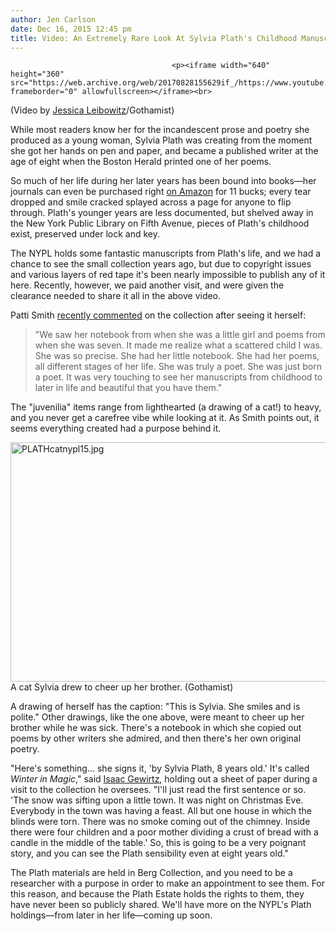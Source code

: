 ```yaml
---
author: Jen Carlson
date: Dec 16, 2015 12:45 pm
title: Video: An Extremely Rare Look At Sylvia Plath's Childhood Manuscripts At The NYPL
---
```


	
										<p><iframe width="640" height="360" src="https://web.archive.org/web/20170828155629if_/https://www.youtube.com/embed/fmlk1JA_Jt4" frameborder="0" allowfullscreen></iframe><br>
<span class="photo_caption">(Video by <a href="https://web.archive.org/web/20170828155629/https://twitter.com/j_leibowitz">Jessica Leibowitz</a>/Gothamist)</span></p>

<p>While most readers know her for the incandescent prose and poetry she produced as a young woman, Sylvia Plath was creating from the moment she got her hands on pen and paper, and became a published writer at the age of eight when the Boston Herald printed one of her poems.</p>

<p>So much of her life during her later years has been bound into books&#x2014;her journals can even be purchased right <a href="https://web.archive.org/web/20170828155629/http://www.amazon.com/Unabridged-Journals-Sylvia-Plath/dp/0385720254/ref=sr_1_4?ie=UTF8&amp;qid=1450279785&amp;sr=8-4&amp;keywords=sylvia+plath">on Amazon</a> for 11 bucks; every tear dropped and smile cracked splayed across a page for anyone to flip through. Plath&apos;s younger years are less documented, but shelved away in the New York Public Library on Fifth Avenue, pieces of Plath&apos;s childhood exist, preserved under lock and key.</p>

<p>The NYPL holds some fantastic manuscripts from Plath&apos;s life, and we had a chance to see the small collection years ago, but due to copyright issues and various layers of red tape it&apos;s been nearly impossible to publish any of it here. Recently, however, we paid another visit, and were given the clearance needed to share it all in the above video.</p>

<p>Patti Smith <a href="https://web.archive.org/web/20170828155629/http://www.nypl.org/blog/2015/10/13/podcast-patti-smith">recently commented</a> on the collection after seeing it herself:</p><blockquote>&quot;We saw her notebook from when she was a little girl and poems from when she was seven. It made me realize what a scattered child I was. She was so precise. She had her little notebook. She had her poems, all different stages of her life. She was truly a poet. She was just born a poet. It was very touching to see her manuscripts from childhood to later in life and beautiful that you have them.&quot;</blockquote>The &quot;juvenilia&quot; items range from lighthearted (a drawing of a cat!) to heavy, and you never get a carefree vibe while looking at it. As Smith points out, it seems everything created had a purpose behind it. <p></p>

<p><span class="mt-enclosure mt-enclosure-image" style="display: inline;"> <img alt="PLATHcatnypl15.jpg" src="https://web.archive.org/web/20170828155629im_/http://gothamist.com/attachments/arts_jen/PLATHcatnypl15.jpg" width="640" height="383" class="image-none"> </span><br>
<span class="photo_caption">A cat Sylvia drew to cheer up her brother. (Gothamist)</span></p>

<p>A drawing of herself has the caption: &quot;This is Sylvia. She smiles and is polite.&quot; Other drawings, like the one above, were meant to cheer up her brother while he was sick. There&apos;s a notebook in which she copied out poems by other writers she admired, and then there&apos;s her own original poetry.</p>

<p>&quot;Here&apos;s something... she signs it, &apos;by Sylvia Plath, 8 years old.&apos; It&apos;s called <em>Winter in Magic</em>,&quot; said <a href="https://web.archive.org/web/20170828155629/http://www.nypl.org/staff-profiles/isaac-gewirtz">Isaac Gewirtz</a>, holding out a sheet of paper during a visit to the collection he oversees. &quot;I&apos;ll just read the first sentence or so. &apos;The snow was sifting upon a little town. It was night on Christmas Eve. Everybody in the town was having a feast. All but one house in which the blinds were torn. There was no smoke coming out of the chimney. Inside there were four children and a poor mother dividing a crust of bread with a candle in the middle of the table.&apos; So, this is going to be a very poignant story, and you can see the Plath sensibility even at eight years old.&quot;</p>

<p>The Plath materials are held in Berg Collection, and you need to be a researcher with a purpose in order to make an appointment to see them. For this reason, and because the Plath Estate holds the rights to them, they have never been so publicly shared. We&apos;ll have more on the NYPL&apos;s Plath holdings&#x2014;from later in her life&#x2014;coming up soon.</p>					
										
									
				